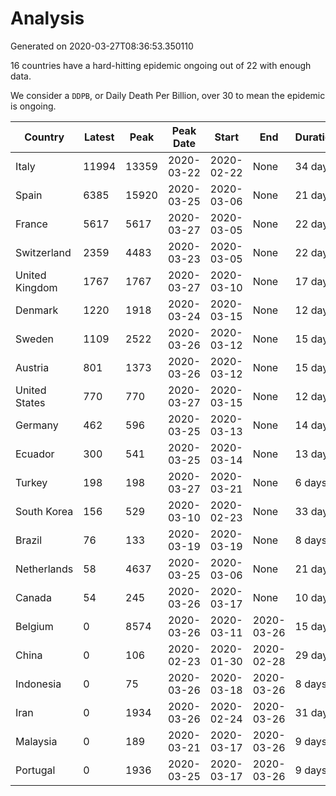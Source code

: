 
# Analysis

Generated on 2020-03-27T08:36:53.350110

16 countries have a hard-hitting epidemic ongoing out of 22 with enough data.

We consider a `DDPB`, or Daily Death Per Billion, over 30 to mean the epidemic is ongoing.


| Country | Latest | Peak | Peak Date | Start | End | Duration | Status |
|----|----|----|----|----|----|----|----|
| Italy | 11994 | 13359 | 2020-03-22 | 2020-02-22 | None | 34 days | ongoing |
| Spain | 6385 | 15920 | 2020-03-25 | 2020-03-06 | None | 21 days | ongoing |
| France | 5617 | 5617 | 2020-03-27 | 2020-03-05 | None | 22 days | ongoing |
| Switzerland | 2359 | 4483 | 2020-03-23 | 2020-03-05 | None | 22 days | ongoing |
| United Kingdom | 1767 | 1767 | 2020-03-27 | 2020-03-10 | None | 17 days | ongoing |
| Denmark | 1220 | 1918 | 2020-03-24 | 2020-03-15 | None | 12 days | ongoing |
| Sweden | 1109 | 2522 | 2020-03-26 | 2020-03-12 | None | 15 days | ongoing |
| Austria | 801 | 1373 | 2020-03-26 | 2020-03-12 | None | 15 days | ongoing |
| United States | 770 | 770 | 2020-03-27 | 2020-03-15 | None | 12 days | ongoing |
| Germany | 462 | 596 | 2020-03-25 | 2020-03-13 | None | 14 days | ongoing |
| Ecuador | 300 | 541 | 2020-03-25 | 2020-03-14 | None | 13 days | ongoing |
| Turkey | 198 | 198 | 2020-03-27 | 2020-03-21 | None | 6 days | ongoing |
| South Korea | 156 | 529 | 2020-03-10 | 2020-02-23 | None | 33 days | ongoing |
| Brazil | 76 | 133 | 2020-03-19 | 2020-03-19 | None | 8 days | ongoing |
| Netherlands | 58 | 4637 | 2020-03-25 | 2020-03-06 | None | 21 days | ongoing |
| Canada | 54 | 245 | 2020-03-26 | 2020-03-17 | None | 10 days | ongoing |
| Belgium | 0 | 8574 | 2020-03-26 | 2020-03-11 | 2020-03-26 | 15 days | finished |
| China | 0 | 106 | 2020-02-23 | 2020-01-30 | 2020-02-28 | 29 days | finished |
| Indonesia | 0 | 75 | 2020-03-26 | 2020-03-18 | 2020-03-26 | 8 days | finished |
| Iran | 0 | 1934 | 2020-03-26 | 2020-02-24 | 2020-03-26 | 31 days | finished |
| Malaysia | 0 | 189 | 2020-03-21 | 2020-03-17 | 2020-03-26 | 9 days | finished |
| Portugal | 0 | 1936 | 2020-03-25 | 2020-03-17 | 2020-03-26 | 9 days | finished |

